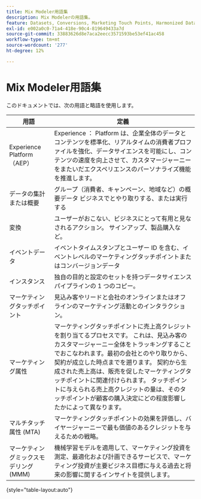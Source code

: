 ```yaml
---
title: Mix Modeler用語集
description: Mix Modelerの用語集。
feature: Datasets, Conversions, Marketing Touch Points, Harmonized Data
exl-id: e002a0c0-71a4-418e-90c4-819649433a7d
source-git-commit: 33883626d8e7aca2eecc3571593be53ef41ac458
workflow-type: tm+mt
source-wordcount: '277'
ht-degree: 12%

---
```


# Mix Modeler用語集

このドキュメントでは、次の用語と略語を使用します。

| 用語 | 定義 |
|---|---|
| Experience Platform（AEP） |  Experience ： Platform は、企業全体のデータとコンテンツを標準化、リアルタイムの消費者プロファイルを強化、データサイエンスを可能にし、コンテンツの速度を向上させて、カスタマージャーニーをまたいだエクスペリエンスのパーソナライズ機能を推進します。 |
| データの集計または概要 | グループ（消費者、キャンペーン、地域など）の概要データ ビジネスでとやり取りする、または実行する |
| 変換 | ユーザーがおこない、ビジネスにとって有用と見なされるアクション。 サインアップ、製品購入など。 |
| イベントデータ | イベントタイムスタンプとユーザー ID を含む、イベントレベルのマーケティングタッチポイントまたはコンバージョンデータ |
| インスタンス | 独自の目的と設定のセットを持つデータサイエンスパイプラインの 1 つのコピー。 |
| マーケティングタッチポイント | 見込み客やリードと会社のオンラインまたはオフラインのマーケティング活動とのインタラクション。 |
| マーケティング属性 | マーケティングタッチポイントに売上高クレジットを割り当てるプロセスです。 これは、見込み客のカスタマージャーニー全体をトラッキングすることでおこなわれます。最初の会社とのやり取りから、契約が成立した時点までを遡ります。 契約から生成された売上高は、販売を促したマーケティングタッチポイントに関連付けられます。 タッチポイントに与えられる売上高クレジットの量は、そのタッチポイントが顧客の購入決定にどの程度影響したかによって異なります。 |
| マルチタッチ属性 (MTA) | マーケティングタッチポイントの効果を評価し、バイヤージャーニーで最も価値のあるクレジットを与えるための戦略。 |
| マーケティングミックスモデリング (MMM) | 機械学習モデルを適用して、マーケティング投資を測定、最適化および計画できるサービスで、マーケティング投資が主要ビジネス目標に与える過去と将来の影響に関するインサイトを提供します。 |

{style="table-layout:auto"}

